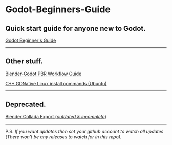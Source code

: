 # Godot-Beginners-Guide

## Quick start guide for anyone new to Godot.

[Godot Beginner's Guide](godot_guide.md)

***

## Other stuff.

[Blender-Godot PBR Workflow Guide](dae/blender_godot_workflow.md)

[C++ GDNative Linux install commands (Ubuntu)](gdnative_cpp_install.md)

***

## Deprecated.

[Blender Collada Export (*outdated & incomplete*)](dae/collada.md)

***

P.S. *If you want updates then set your github account to watch all updates (There won't be any releases to watch for in this repo).*

